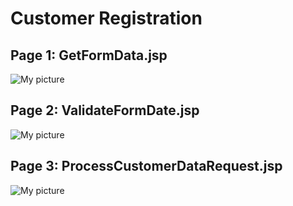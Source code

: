 
# Customer Registration

## Page 1: GetFormData.jsp
![My picture](/ITMD-566/1.png)

## Page 2: ValidateFormDate.jsp
![My picture](/ITMD-566/2.png)

## Page 3: ProcessCustomerDataRequest.jsp
![My picture](/ITMD-566/3.png)



